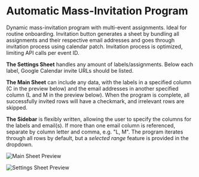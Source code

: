 # Automatic Mass-Invitation Program
Dynamic mass-invitation program with multi-event assignments. Ideal for routine onboarding. Invitation button generates a sheet by bundling all assignments and their respective email addresses and goes through invitation process using calendar patch. Invitation process is optimized, limiting API calls per event ID.

**The Settings Sheet** handles any amount of labels/assignments. Below each label, Google Calendar invite URLs should be listed.

**The Main Sheet** can include any data, with the labels in a specified column (C in the preview below) and the email addresses in another specified column (L and M in the preview below). When the program is complete, all successfully invited rows will have a checkmark, and irrelevant rows are skipped.

**The Sidebar** is flexibly written, allowing the user to specify the columns for the labels and email(s). If more than one email column is referenced, separate by column letter and comma, e.g. "L, M". The program iterates through all rows by default, but a _selected range_ feature is provided in the dropdown.


![Main Sheet Preview](https://raw.githubusercontent.com/sajadmh/Auto-Invite-Program/main/Main%20Sheet%20Preview.png)

![Settings Sheet Preview](https://raw.githubusercontent.com/sajadmh/Auto-Invite-Program/main/Settings%20Preview.png)
